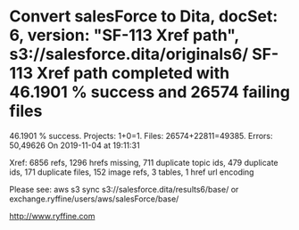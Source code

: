 # Convert salesForce to Dita, docSet: 6, version: "SF-113 Xref path", s3://salesforce.dita/originals6/ SF-113 Xref path completed with 46.1901 % success and 26574 failing files

46.1901 % success. Projects: 1+0=1.  Files: 26574+22811=49385. Errors: 50,49626  On 2019-11-04 at 19:11:31

Xref: 6856 refs, 1296 hrefs missing, 711 duplicate topic ids, 479 duplicate ids, 171 duplicate files, 152 image refs, 3 tables, 1 href url encoding

Please see: aws s3 sync s3://salesforce.dita/results6/base/ or exchange.ryffine/users/aws/salesForce/base/

http://www.ryffine.com
